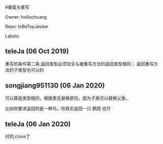 #重载与重写

Owner: hollischuang

Repo: toBeTopJavaer

Labels: 

## teleJa (06 Oct 2019)

重写的条件第二条:返回类型必须完全与被重写方法的返回类型相同；
返回重写方法的子类型也可以的

## songjiang951130 (06 Jan 2020)

可以算是类型相同，根据里氏替换原则，因为子类可以替换父类。

比如你要求返回的是一种鸟，你真实返回一只 鹦鹉 也行

## teleJa (06 Jan 2020)

对的,close了


